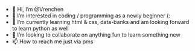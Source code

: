 - 👋 Hi, I’m @Vrenchen
- 👀 I’m interested in coding / programming as a newly beginner (:
- 🌱 I’m currently learning html & css, data-banks and am looking forward to learn python as well 
- 💞️ I’m looking to collaborate on anything fun to learn something new
- 📫 How to reach me just via pms 

<!---
Vrenchen/Vrenchen is a ✨ special ✨ repository because its `README.md` (this file) appears on your GitHub profile.
You can click the Preview link to take a look at your changes.
--->
